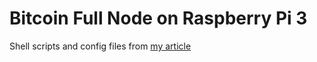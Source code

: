 # Bitcoin Full Node on Raspberry Pi 3

Shell scripts and config files from [my article](https://blog.brakmic.com/running-a-full-bitcoin-node-on-raspberry-pi-3/)
